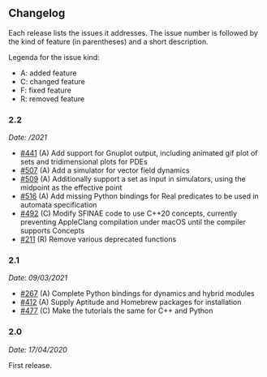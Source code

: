 ## Changelog

Each release lists the issues it addresses. The issue number is followed by the kind of feature (in parentheses) and a short description. 

Legenda for the issue kind:

- A: added feature
- C: changed feature
- F: fixed feature
- R: removed feature

### 2.2

*Date: /2021*

- [#441](https://github.com/ariadne-cps/ariadne/issues/441) (A) Add support for Gnuplot output, including animated gif plot of sets and tridimensional plots for PDEs
- [#507](https://github.com/ariadne-cps/ariadne/issues/507) (A) Add a simulator for vector field dynamics
- [#509](https://github.com/ariadne-cps/ariadne/issues/509) (A) Additionally support a set as input in simulators, using the midpoint as the effective point
- [#516](https://github.com/ariadne-cps/ariadne/issues/516) (A) Add missing Python bindings for Real predicates to be used in automata specification
- [#492](https://github.com/ariadne-cps/ariadne/issues/492) (C) Modify SFINAE code to use C++20 concepts, currently preventing AppleClang compilation under macOS until the compiler supports Concepts
- [#211](https://github.com/ariadne-cps/ariadne/issues/211) (R) Remove various deprecated functions

### 2.1 

*Date: 09/03/2021*

- [#267](https://github.com/ariadne-cps/ariadne/issues/267) (A) Complete Python bindings for dynamics and hybrid modules
- [#412](https://github.com/ariadne-cps/ariadne/issues/412) (A) Supply Aptitude and Homebrew packages for installation
- [#477](https://github.com/ariadne-cps/ariadne/issues/477) (C) Make the tutorials the same for C++ and Python

### 2.0

*Date: 17/04/2020*

First release.